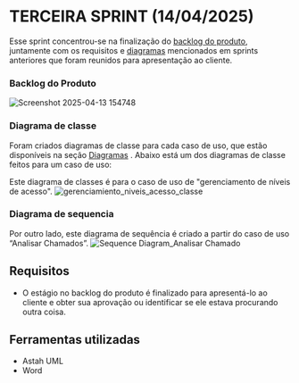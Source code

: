 # TERCEIRA SPRINT (14/04/2025)

Esse sprint concentrou-se na finalização do [backlog do produto](https://github.com/Thorphinm/InterFix/blob/main/Backlog/Backlog.md), juntamente com os requisitos e [diagramas](https://github.com/Thorphinm/InterFix/commit/2a0f2f3fc7670a543a96c30e0d5ef83bd7bd2e28) mencionados em sprints anteriores que foram reunidos para apresentação ao cliente.

### Backlog do Produto
![Screenshot 2025-04-13 154748](https://github.com/user-attachments/assets/86cf56e2-9341-4ca9-bc80-b1ed2022f183)

### Diagrama de classe 
Foram criados diagramas de classe para cada caso de uso, que estão disponíveis na seção [Diagramas](https://github.com/ChristianFernandesLemos/Suporte-T-cnico/blob/main/Diagramas/Chamados.asta) . Abaixo está um dos diagramas de classe feitos para um caso de uso:

Este diagrama de classes é para o caso de uso de "gerenciamento de níveis de acesso".
![gerenciamiento_niveis_acesso_classe](https://github.com/user-attachments/assets/5c9e9397-0b8a-40fe-8c5a-de19e3c61aad)


### Diagrama de sequencia

Por outro lado, este diagrama de sequência é criado a partir do caso de uso “Analisar Chamados”.
![Sequence Diagram_Analisar Chamado](https://github.com/user-attachments/assets/3b03c032-d690-4665-9721-c4db6698c777)

## Requisitos
* O estágio no backlog do produto é finalizado para apresentá-lo ao cliente e obter sua aprovação ou identificar se ele estava procurando outra coisa.

## Ferramentas utilizadas 
* Astah UML
* Word
